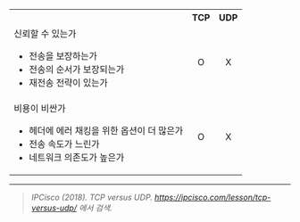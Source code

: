 <table>  
  <tr>
    <th></th>
    <th>TCP</th>
    <th>UDP</th>
  </tr>
  <tr>
<td>
신뢰할 수 있는가

- 전송을 보장하는가
- 전송의 순서가 보장되는가
- 재전송 전략이 있는가
</td>
    <td align="center">O</td>
    <td align="center">X</td>
  </tr>    
  <tr>
<td>
비용이 비싼가

- 헤더에 에러 채킹을 위한 옵션이 더 많은가
- 전송 속도가 느린가
- 네트워크 의존도가 높은가
</td>
    <td align="center">O</td>
    <td align="center">X</td>
  </tr>
</table>

***

> *IPCisco (2018). TCP versus UDP. https://ipcisco.com/lesson/tcp-versus-udp/ 에서 검색.*



